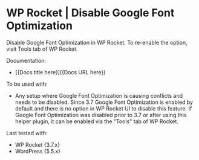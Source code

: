# WP Rocket | Disable Google Font Optimization

Disable Google Font Optimization in WP Rocket. To re-enable the option, visit Tools tab of WP Rocket. 

Documentation:
* [{Docs title here}]({Docs URL here})

To be used with:
* Any setup where Google Font Optimization is causing conflicts and needs to be disabled. Since 3.7 Google Font Optimization is enabled by default and there is no option in WP Rocket UI to disable this feature. If Google Font Optimization was disabled prior to 3.7 or after using this helper plugin, it can be enabled via the "Tools" tab of WP Rocket. 

Last tested with:
* WP Rocket {3.7.x}
* WordPress {5.5.x}
